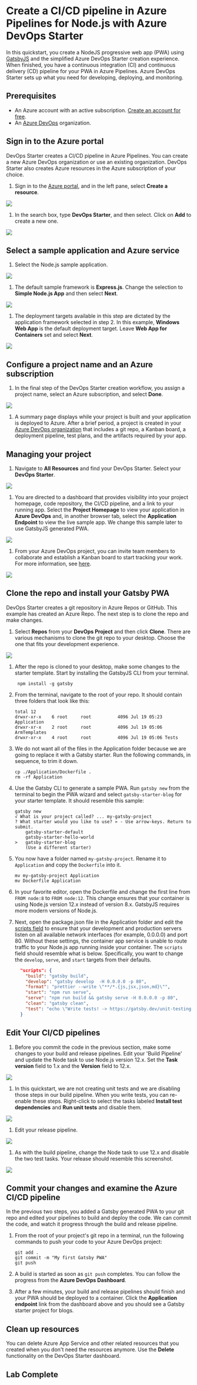 # Create a CI/CD pipeline in Azure Pipelines for Node.js with Azure DevOps Starter

In this quickstart, you create a NodeJS progressive web app (PWA) using [GatsbyJS](https://www.gatsbyjs.org/) and the simplified Azure DevOps Starter creation experience. When finished, you have a continuous integration (CI) and continuous delivery (CD) pipeline for your PWA in Azure Pipelines. Azure DevOps Starter sets up what you need for developing, deploying, and monitoring.

## Prerequisites

- An Azure account with an active subscription. [Create an account for free](https://azure.microsoft.com/free/?ref=microsoft.com&utm_source=microsoft.com&utm_medium=docs&utm_campaign=visualstudio).
- An [Azure DevOps](https://azure.microsoft.com/services/devops/) organization.

## Sign in to the Azure portal

DevOps Starter creates a CI/CD pipeline in Azure Pipelines. You can create a new Azure DevOps organization or use an existing organization. DevOps Starter also creates Azure resources in the Azure subscription of your choice.

1. Sign in to the [Azure portal](https://portal.azure.com), and in the left pane, select **Create a resource**.

![](index/create-azure-resource.png)


1. In the search box, type **DevOps Starter**, and then select. Click on **Add** to create a new one.

![](index/search-devops-starter.png)


## Select a sample application and Azure service

1. Select the Node.js sample application.

![](index/select-nodejs.png)


1. The default sample framework is **Express.js**. Change the selection to **Simple Node.js App** and then select **Next**.

![](index/select-nodejs-framework.png)


1. The deployment targets available in this step are dictated by the application framework selected in step 2. In this example, **Windows Web App** is the default deployment target. Leave **Web App for Containers** set and select **Next**.

![](index/select-web-server.png)


## Configure a project name and an Azure subscription

1. In the final step of the DevOps Starter creation workflow, you assign a project name, select an Azure subscription, and select **Done**.

![](index/assign-project-name.png)


1. A summary page displays while your project is built and your application is deployed to Azure. After a brief period, a project is created in your [Azure DevOps organization](https://dev.azure.com/) that includes a git repo, a Kanban board, a deployment pipeline, test plans, and the artifacts required by your app.

## Managing your project

1. Navigate to **All Resources** and find your DevOps Starter. Select your **DevOps Starter**.

![](index/devops-starter-list.png)


1. You are directed to a dashboard that provides visibility into your project homepage, code repository, the  CI/CD pipeline, and a link to your running app. Select the **Project Homepage** to view your application in **Azure DevOps** and, in another browser tab, select the **Application Endpoint** to view the live sample app. We change this sample later to use GatsbyJS generated PWA.

![](index/devops-projects-dashboard.png)


1. From your Azure DevOps project, you can invite team members to collaborate and establish a Kanban board to start tracking your work. For more information, see [here](https://docs.microsoft.com/azure/devops/user-guide/what-is-azure-devops?view=azure-devops).

![](index/azure-devops-overview.png)


## Clone the repo and install your Gatsby PWA

DevOps Starter creates a git repository in Azure Repos or GitHub. This example has created an Azure Repo. The next step is to clone the repo and make changes.

1. Select **Repos** from your **DevOps Project** and then click **Clone**.  There are various mechanisms to clone the git repo to your desktop.  Choose the one that fits your development experience.

![](index/clone-the-repo.png)


1. After the repo is cloned to your desktop, make some changes to the starter template. Start by installing the GatsbyJS CLI from your terminal.

   ```
    npm install -g gatsby
   ```

1. From the terminal, navigate to the root of your repo. It should contain three folders that look like this:

    ```
    total 12
    drwxr-xr-x    6 root     root          4096 Jul 19 05:23 Application
    drwxr-xr-x    2 root     root          4096 Jul 19 05:06 ArmTemplates
    drwxr-xr-x    4 root     root          4096 Jul 19 05:06 Tests
    ```

1. We do not want all of the files in the Application folder because we are going to replace it with a Gatsby starter. Run the following commands, in sequence, to trim it down.

    ```
    cp ./Application/Dockerfile .
    rm -rf Application
    ```

1. Use the Gatsby CLI to generate a sample PWA. Run `gatsby new` from the terminal to begin the PWA wizard and select `gatsby-starter-blog` for your starter template. It should resemble this sample:

    ```
    gatsby new
    √ What is your project called? ... my-gatsby-project
    ? What starter would you like to use? » - Use arrow-keys. Return to submit.
        gatsby-starter-default
        gatsby-starter-hello-world
    >   gatsby-starter-blog
        (Use a different starter)
    ```

1. You now have a folder named `my-gatsby-project`. Rename it to `Application` and copy the `Dockerfile` into it.

    ```
    mv my-gatsby-project Application
    mv Dockerfile Application
    ```

1. In your favorite editor, open the Dockerfile and change the first line from `FROM node:8` to `FROM node:12`. This change ensures that your container is using Node.js version 12.x instead of version 8.x. GatsbyJS requires more modern versions of Node.js.

1. Next, open the package.json file in the Application folder and edit the [scripts field](https://docs.npmjs.com/files/package.json#scripts) to ensure that your development and production servers listen on all available network interfaces (for example, 0.0.0.0) and port 80. Without these settings, the container app service is unable to route traffic to your Node.js app running inside your container. The `scripts` field should resemble what is below. Specifically, you want to change the `develop`, `serve`, and `start` targets from their defaults.

    ```json
      "scripts": {
        "build": "gatsby build",
        "develop": "gatsby develop  -H 0.0.0.0 -p 80",
        "format": "prettier --write \"**/*.{js,jsx,json,md}\"",
        "start": "npm run serve",
        "serve": "npm run build && gatsby serve -H 0.0.0.0 -p 80",
        "clean": "gatsby clean",
        "test": "echo \"Write tests! -> https://gatsby.dev/unit-testing\" && exit 1"
      }
    ```

## Edit Your CI/CD pipelines

1. Before you commit the code in the previous section, make some changes to your build and release pipelines. Edit your 'Build Pipeline' and update the Node task to use Node.js version 12.x. Set the **Task version** field to 1.x and the **Version** field to 12.x.

![](index/build-pipeline-update-node.png)


1. In this quickstart, we are not creating unit tests and we are disabling those steps in our build pipeline. When you write tests, you can re-enable these steps. Right-click to select the tasks labeled **Install test dependencies** and **Run unit tests** and disable them.


![](index/disable-build-unittests.png)

1. Edit your release pipeline.

![](index/edit-release-pipeline.png)


1. As with the build pipeline, change the Node task to use 12.x and disable the two test tasks. Your release should resemble this screenshot.


![](index/release-pipeline-complete.png)

## Commit your changes and examine the Azure CI/CD pipeline

In the previous two steps, you added a Gatsby generated PWA to your git repo and edited your pipelines to build and deploy the code. We can commit the code, and watch it progress through the build and release pipeline.

1. From the root of your project's git repo in a terminal, run the following commands to push your code to your Azure DevOps project:

    ```
    git add .
    git commit -m "My first Gatsby PWA"
    git push
    ```

1. A build is started as soon as `git push` completes. You can follow the progress from the **Azure DevOps Dashboard**.

3. After a few minutes, your build and release pipelines should finish and your PWA should be deployed to a container. Click the **Application endpoint** link from the dashboard above and you should see a Gatsby starter project for blogs.

## Clean up resources

You can delete Azure App Service and other related resources that you created when you don't need the resources anymore. Use the **Delete** functionality on the DevOps Starter dashboard.

## Lab Complete

